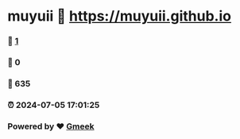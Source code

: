 # muyuii :link: https://muyuii.github.io 
### :page_facing_up: [1](https://muyuii.github.io/tag.html) 
### :speech_balloon: 0 
### :hibiscus: 635 
### :alarm_clock: 2024-07-05 17:01:25 
### Powered by :heart: [Gmeek](https://github.com/Meekdai/Gmeek)
